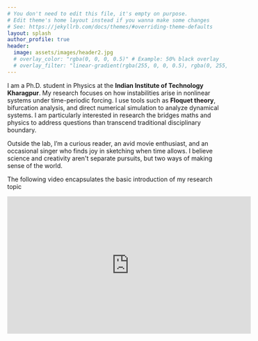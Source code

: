 ```yaml
---
# You don't need to edit this file, it's empty on purpose.
# Edit theme's home layout instead if you wanna make some changes
# See: https://jekyllrb.com/docs/themes/#overriding-theme-defaults
layout: splash
author_profile: true
header:
  image: assets/images/header2.jpg
  # overlay_color: "rgba(0, 0, 0, 0.5)" # Example: 50% black overlay
  # overlay_filter: "linear-gradient(rgba(255, 0, 0, 0.5), rgba(0, 255, 0, 0.5))"
---
```


I am a Ph.D. student in Physics at the **Indian Institute of Technology Kharagpur**. My research focuses on how instabilities arise in nonlinear systems under time-periodic forcing.  I use tools such as **Floquet theory**, bifurcation analysis, and direct numerical simulation to analyze dynamical systems. I am particularly interested in research the bridges maths and physics to address questions than transcend traditional disciplinary boundary.

Outside the lab, I’m a curious reader, an avid movie enthusiast, and an occasional singer who finds joy in sketching when time allows. I believe science and creativity aren't separate pursuits, but two ways of making sense of the world.

The following video encapsulates the basic introduction of my research topic
<iframe width="560" height="315" src="https://www.youtube.com/embed/K6r1jmAEF6I?si=fMQf0Nm7JmkQFoUt" title="YouTube video player" frameborder="0" allow="accelerometer; autoplay; clipboard-write; encrypted-media; gyroscope; picture-in-picture; web-share" referrerpolicy="strict-origin-when-cross-origin" allowfullscreen></iframe>
